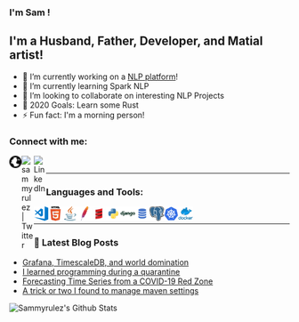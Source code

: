 ### I'm Sam !


## I'm a Husband, Father, Developer, and Matial artist!
- 🔭 I’m currently working on a [NLP platform][website]!
- 🌱 I’m currently learning Spark NLP
- 👯 I’m looking to collaborate on interesting NLP Projects
- 🥅 2020 Goals: Learn some Rust
- ⚡ Fun fact: I'm a morning person!

### Connect with me:

[<img align="left" alt="samreghenzi.it" width="22px" src="https://raw.githubusercontent.com/iconic/open-iconic/master/svg/globe.svg" />][personal_website]
[<img align="left" alt="sammyrulez | Twitter" width="22px" src="https://cdn.jsdelivr.net/npm/simple-icons@v3/icons/twitter.svg" />][twitter]
[<img align="left" alt="LinkedIn" width="22px" src="https://cdn.jsdelivr.net/npm/simple-icons@v3/icons/linkedin.svg" />][linkedin]

<br />

---

### Languages and Tools:

<img align="left" alt="Visual Studio Code" width="26px" src="https://raw.githubusercontent.com/github/explore/80688e429a7d4ef2fca1e82350fe8e3517d3494d/topics/visual-studio-code/visual-studio-code.png" />
<img align="left" alt="HTML5" width="26px" src="https://raw.githubusercontent.com/github/explore/80688e429a7d4ef2fca1e82350fe8e3517d3494d/topics/html/html.png" />
<img align="left" alt="Java" width="26px" src="https://raw.githubusercontent.com/github/explore/80688e429a7d4ef2fca1e82350fe8e3517d3494d/topics/java/java.png" />
<img align="left" alt="Java" width="26px" src="https://raw.githubusercontent.com/github/explore/80688e429a7d4ef2fca1e82350fe8e3517d3494d/topics/maven/maven.png" />
<img align="left" alt="Scala" width="26px" src="https://raw.githubusercontent.com/github/explore/80688e429a7d4ef2fca1e82350fe8e3517d3494d/topics/scala/scala.png" />
<img align="left" alt="Python" width="26px" src="https://raw.githubusercontent.com/github/explore/80688e429a7d4ef2fca1e82350fe8e3517d3494d/topics/python/python.png" />
<img align="left" alt="Django" width="26px" src="https://raw.githubusercontent.com/github/explore/80688e429a7d4ef2fca1e82350fe8e3517d3494d/topics/django/django.png" />
<img align="left" alt="SQL" width="26px" src="https://raw.githubusercontent.com/github/explore/80688e429a7d4ef2fca1e82350fe8e3517d3494d/topics/sql/sql.png" />
<img align="left" alt="Postgres" width="26px" src="https://raw.githubusercontent.com/github/explore/80688e429a7d4ef2fca1e82350fe8e3517d3494d/topics/postgresql/postgresql.png" />
<img align="left" alt="Kubernetes" width="26px" src="https://raw.githubusercontent.com/github/explore/80688e429a7d4ef2fca1e82350fe8e3517d3494d/topics/kubernetes/kubernetes.png" />
<img align="left" alt="Docker" width="26px" src="https://raw.githubusercontent.com/github/explore/80688e429a7d4ef2fca1e82350fe8e3517d3494d/topics/docker/docker.png" />

<br />

---

### 📕 Latest Blog Posts
<!-- BLOG-POST-LIST:START -->
- [Grafana, TimescaleDB, and world domination](https://medium.com/@SammyRulez/grafana-timescaledb-and-world-domination-ba9e56de818d?source=rss-7ef86d355d26------2)
- [I learned programming during a quarantine](https://medium.com/@SammyRulez/i-learned-programming-during-a-quarantine-309e3d44dc10?source=rss-7ef86d355d26------2)
- [Forecasting Time Series from a COVID-19 Red Zone](https://medium.com/analytics-vidhya/forecasting-time-series-from-a-covid-19-red-zone-f66dad32b266?source=rss-7ef86d355d26------2)
- [A trick or two I found to manage maven settings](https://medium.com/@SammyRulez/a-trick-or-two-i-found-to-manage-maven-settings-68b5df3d23fd?source=rss-7ef86d355d26------2)
<!-- BLOG-POST-LIST:END -->

<img align="left" alt="Sammyrulez's Github Stats" src="https://github-readme-stats.codestackr.vercel.app/api?username=sammyrulez&show_icons=true&hide_border=true" />

[website]: http://www.propens.io/
[personal_website]: https://samreghenzi.it
[twitter]: https://twitter.com/sammyrulez
[linkedin]: https://linkedin.com/r/sammyrulez
